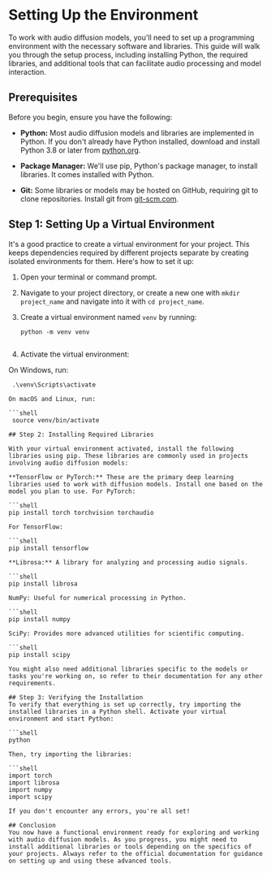 # Setting Up the Environment

To work with audio diffusion models, you'll need to set up a programming environment with the necessary software and libraries. This guide will walk you through the setup process, including installing Python, the required libraries, and additional tools that can facilitate audio processing and model interaction.

## Prerequisites

Before you begin, ensure you have the following:

- **Python:** Most audio diffusion models and libraries are implemented in Python. If you don't already have Python installed, download and install Python 3.8 or later from [python.org](https://www.python.org/).

- **Package Manager:** We'll use pip, Python's package manager, to install libraries. It comes installed with Python.

- **Git:** Some libraries or models may be hosted on GitHub, requiring git to clone repositories. Install git from [git-scm.com](https://git-scm.com/).

## Step 1: Setting Up a Virtual Environment

It's a good practice to create a virtual environment for your project. This keeps dependencies required by different projects separate by creating isolated environments for them. Here's how to set it up:

1. Open your terminal or command prompt.
2. Navigate to your project directory, or create a new one with `mkdir project_name` and navigate into it with `cd project_name`.
3. Create a virtual environment named `venv` by running:

   ```shell
   python -m venv venv


4. Activate the virtual environment:

On Windows, run:

   ```shell
    .\venv\Scripts\activate

On macOS and Linux, run:

   ```shell
    source venv/bin/activate

## Step 2: Installing Required Libraries

With your virtual environment activated, install the following libraries using pip. These libraries are commonly used in projects involving audio diffusion models:

**TensorFlow or PyTorch:** These are the primary deep learning libraries used to work with diffusion models. Install one based on the model you plan to use. For PyTorch:

```shell
  pip install torch torchvision torchaudio

For TensorFlow:

```shell
pip install tensorflow

**Librosa:** A library for analyzing and processing audio signals.

```shell
pip install librosa

NumPy: Useful for numerical processing in Python.

```shell
pip install numpy

SciPy: Provides more advanced utilities for scientific computing.

```shell
pip install scipy

You might also need additional libraries specific to the models or tasks you're working on, so refer to their documentation for any other requirements.

## Step 3: Verifying the Installation
To verify that everything is set up correctly, try importing the installed libraries in a Python shell. Activate your virtual environment and start Python:

```shell
python

Then, try importing the libraries:

```shell
import torch
import librosa
import numpy
import scipy

If you don't encounter any errors, you're all set!

## Conclusion
You now have a functional environment ready for exploring and working with audio diffusion models. As you progress, you might need to install additional libraries or tools depending on the specifics of your projects. Always refer to the official documentation for guidance on setting up and using these advanced tools.
